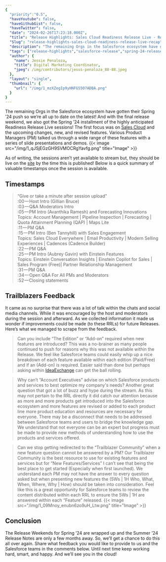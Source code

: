 ```yaml
---
{
  "priority":"0.5",
  "haveYoutube": false,
  "haveGithubGist": false,
  "haveTwitter": false,
  "date": "2024-02-26T17:23:18.000Z",
  "title": "Release Highlights: Sales Cloud Readiness Release Live - Recap",
  "Slug": "release-highlights-sales-cloud-readiness-release-live-recap",
  "description": "The remaining Orgs in the Salesforce ecosystem have gotten their Spring ’24 push so we’re all up to date on the latest!.",
  "tags": ["release-highlights","salesforce-release","spring-24-release","salesforce-spring-24"],
  "author": {
    "name": Jessie Penaloza,
    "title": Digital Marketing Coordinator,
    "jpeg": /img/contributors/jesus-penaloza_88-88.jpeg
  },
  "layout": "single",
  "thumbnail": {
    "url": "/img/1_mzXZegIp9yHNFG55O7ADBA.png"
  }
}
---
```

The remaining Orgs in the Salesforce ecosystem have gotten their Spring ’24 push so we’re all up to date on the latest!
And with the final release weekend, we also got the Spring ’24 installment of the highly anticipated Readiness Release Live sessions! The first focus was on [Sales Cloud](https://www.salesforce.com/products/sales-pricing/) and the upcoming changes, new, and revised features. Various Product Managers (PM) talked us through a wide range of these features with a series of slide presentations and demos.
{{< image src="/img/1_qJSjEGzGH9SVMOCRgYavfg.png" title="Image" >}}

As of writing, the sessions aren’t yet available to stream but, they should be live on the [site](https://www.salesforce.com/plus/experience/release_readiness_live) by the time this is published! Below is a quick summary of valuable timestamps once the session is available.

## Timestamps


> “Give or take a minute after session upload”  
>:00 — Host Intro (Gillian Bruce)  
>:03 — Q&amp;A Moderators Intro  
>:05 — PM Intro (Avanthika Ramesh) and Forecasting Innovations  
>Topics: Account Management | Pipeline Inspection | Forecasting | Quota Attainment Planning (QAP) | Maps Lite  
>:11 — PM Q&amp;A  
>:15 — PM Intro (Ben Tannyhill) with Sales Engagement  
>Topics: Sales Cloud Everywhere | Email Productivity | Modern Selling Experiences | Cadences (Cadence Builder)  
>:22 — PM Q&amp;A  
>:25 — PM Intro (Aubrey Gavin) with Einstein Features  
>Topics: Einstein Conversation Insights | Einstein Copilot for Sales | Sales Program (Free)| Partner Relationship Management  
>:31 — PM Q&amp;A  
>:34 — Open Q&amp;A For All PMs and Moderators  
>:52 — Closing statements

## Trailblazers Feedback

It came as no surprise that there was a lot of talk within the chats and social media channels. While it was encouraged by the host and moderators during the session and afterward. As we collected information it made us wonder if improvements could be made (to these RRLs) for future Releases. Here’s what we managed to scrape from the feedback.

> Can you include “The Edition” or “Add-on” required when new features are introduced?
This was a no-brainer as many people continued to push for reasons why this was not available within the Release. We feel like Salesforce teams could easily whip up a nice breakdown of each feature available within each edition (Paid/Free) and if an (Add-on) is required. Easier said than done but perhaps asking within [IdeaExchange](https://ideas.salesforce.com/s/) can get the ball rolling.

> Why can’t “Account Executives” advise on which Salesforce products and services to best optimize my company&#39;s needs?
Another great question that got a lot of buzz and hype during the stream. As this may not pertain to the RRL directly it did catch our attention because as more and more products get introduced into the Salesforce ecosystem and more features are revised or added to each product line more product education and resources are necessary for everyone.
There may be a disconnect that needs to be addressed between Salesforce teams and users to bridge the knowledge gap. We understand that not everyone can be an expert but progress must be made to provide new methods of understanding how to use the products and services offered.

> Can we stop getting redirected to the “Trailblazer Community” when a new feature question cannot be answered by a PM?
Our Trailblazer Community is the best resource to use for existing features and services but for “New Features/Services” I can’t see that being the best place to get started (Especially when first launched). We understand each PM may not have the answer to every question asked but when presenting new features the (5Ws | 1H Who, What, When, Where, Why | How) should be taken into consideration.
Feel like this is a great opportunity for Salesforce teams to review the content distributed within each RRL to ensure the 5Ws | 1H are answered within each “Feature” released.
{{< image src="/img/1_09Mnoy_enubn6zo9uH_Ltw.png" title="Image" >}}


## Conclusion

The Release Weekends for Spring ’24 are wrapped up and the Summer ’24 Release Notes are only a few months away. So, we’ll get a chance to do this all over again. Share what feedback you would like to provide to us and the Salesforce teams in the comments below.
Until next time keep working hard, smart, and happy. And we’ll see you in the cloud!
